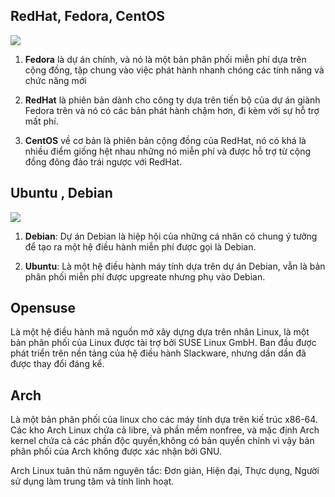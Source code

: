 ## RedHat, Fedora, CentOS

<img src="https://i.imgur.com/rwLOBu5.png">

1. **Fedora** là dự án chính, và nó là một bản phân phối miễn phí dựa trên cộng đồng, tập chung vào việc phát hành nhanh chóng các tính năng và chức năng mới

2. **RedHat** là phiên bản dành cho công ty dựa trên tiến bộ của dự án giành Fedora trên và nó có các bản phát hành chậm hơn, đi kèm với sự hỗ trợ mất phí.

3. **CentOS** về cơ bản là phiên bản cộng đồng của RedHat, nó có khá là nhiều điểm giống hệt nhau những nó miễn phí và được hỗ trợ từ cộng đồng đông đảo trái ngược với RedHat.


## Ubuntu , Debian

<img src="https://i.imgur.com/rqB5vKv.png">

1. **Debian**: Dự án Debian là hiệp hội của những cá nhân có chung ý tưởng để tạo ra một hệ điều hành miễn phí được gọi là Debian.

2. **Ubuntu**: Là một hệ điều hành máy tính dựa trên dự án Debian, vẫn là bản phân phối miễn phí được upgreate nhưng phụ vào Debian.

## Opensuse

Là một hệ điều hành mã nguồn mở xây dựng dựa trên nhân Linux, là một bản phân phối của Linux được tài trợ bởi SUSE Linux GmbH. Ban đầu được phát triển trên nền tảng của hệ điều hành Slackware, nhưng dần dần đã được thay đổi đáng kể.

## Arch

Là một bản phân phối của linux cho các máy tính dựa trên kiế trúc x86-64. Các kho Arch Linux chứa cả libre, và phần mềm nonfree, và mặc định Arch kernel chứa cả các phần độc quyền,không có bản quyền chính vì vậy bản phân phối của Arch không được xác nhận bởi GNU.

Arch Linux tuân thủ năm nguyên tắc: Đơn giản, Hiện đại, Thực dụng, Người sử dụng làm trung tâm và tính linh hoạt.

